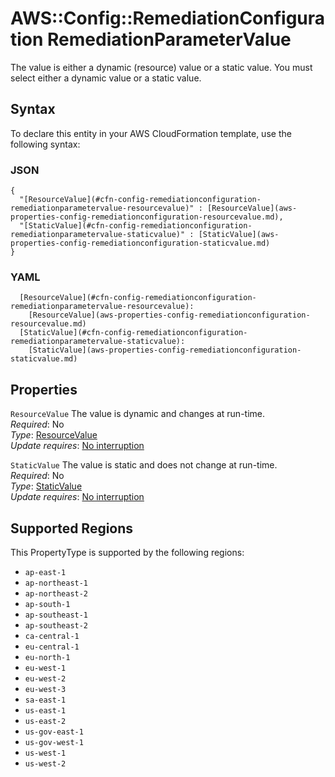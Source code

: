 # AWS::Config::RemediationConfiguration RemediationParameterValue<a name="aws-properties-config-remediationconfiguration-remediationparametervalue"></a>

The value is either a dynamic \(resource\) value or a static value\. You must select either a dynamic value or a static value\.

## Syntax<a name="aws-properties-config-remediationconfiguration-remediationparametervalue-syntax"></a>

To declare this entity in your AWS CloudFormation template, use the following syntax:

### JSON<a name="aws-properties-config-remediationconfiguration-remediationparametervalue-syntax.json"></a>

```
{
  "[ResourceValue](#cfn-config-remediationconfiguration-remediationparametervalue-resourcevalue)" : [ResourceValue](aws-properties-config-remediationconfiguration-resourcevalue.md),
  "[StaticValue](#cfn-config-remediationconfiguration-remediationparametervalue-staticvalue)" : [StaticValue](aws-properties-config-remediationconfiguration-staticvalue.md)
}
```

### YAML<a name="aws-properties-config-remediationconfiguration-remediationparametervalue-syntax.yaml"></a>

```
  [ResourceValue](#cfn-config-remediationconfiguration-remediationparametervalue-resourcevalue): 
    [ResourceValue](aws-properties-config-remediationconfiguration-resourcevalue.md)
  [StaticValue](#cfn-config-remediationconfiguration-remediationparametervalue-staticvalue): 
    [StaticValue](aws-properties-config-remediationconfiguration-staticvalue.md)
```

## Properties<a name="aws-properties-config-remediationconfiguration-remediationparametervalue-properties"></a>

`ResourceValue`  <a name="cfn-config-remediationconfiguration-remediationparametervalue-resourcevalue"></a>
The value is dynamic and changes at run\-time\.  
*Required*: No  
*Type*: [ResourceValue](aws-properties-config-remediationconfiguration-resourcevalue.md)  
*Update requires*: [No interruption](https://docs.aws.amazon.com/AWSCloudFormation/latest/UserGuide/using-cfn-updating-stacks-update-behaviors.html#update-no-interrupt)

`StaticValue`  <a name="cfn-config-remediationconfiguration-remediationparametervalue-staticvalue"></a>
The value is static and does not change at run\-time\.  
*Required*: No  
*Type*: [StaticValue](aws-properties-config-remediationconfiguration-staticvalue.md)  
*Update requires*: [No interruption](https://docs.aws.amazon.com/AWSCloudFormation/latest/UserGuide/using-cfn-updating-stacks-update-behaviors.html#update-no-interrupt)

## Supported Regions

This PropertyType is supported by the following regions:

- `ap-east-1`
- `ap-northeast-1`
- `ap-northeast-2`
- `ap-south-1`
- `ap-southeast-1`
- `ap-southeast-2`
- `ca-central-1`
- `eu-central-1`
- `eu-north-1`
- `eu-west-1`
- `eu-west-2`
- `eu-west-3`
- `sa-east-1`
- `us-east-1`
- `us-east-2`
- `us-gov-east-1`
- `us-gov-west-1`
- `us-west-1`
- `us-west-2`
